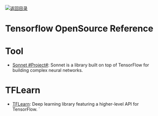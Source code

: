 [![返回目录](https://parg.co/UGo)](https://github.com/wxyyxc1992/Awesome-Links) 
# Tensorflow OpenSource Reference

# Tool

* [Sonnet #Project#](https://github.com/deepmind/sonnet): Sonnet is a library built on top of TensorFlow for building complex neural networks.

# TFLearn

* [TFLearn](https://github.com/tflearn/tflearn): Deep learning library featuring a higher-level API for TensorFlow.
  `
